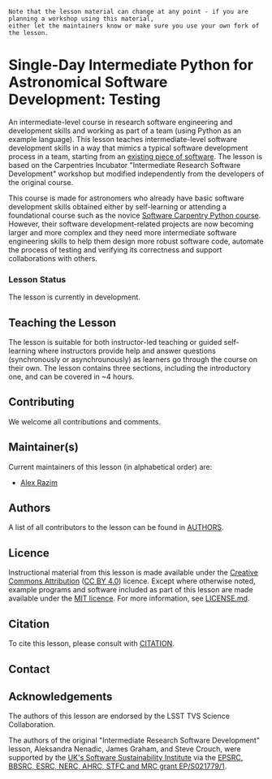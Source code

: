 <!---[![DOI](https://zenodo.org/badge/257930838.svg)](https://zenodo.org/badge/latestdoi/257930838)--->

```
Note that the lesson material can change at any point - if you are planning a workshop using this material, 
either let the maintainers know or make sure you use your own fork of the lesson.
```

# Single-Day Intermediate Python for Astronomical Software Development: Testing

An intermediate-level course in research software engineering and development skills and working as part of a 
team (using Python as an example language). This lesson teaches intermediate-level software development 
skills in a way that mimics a typical software development 
process in a team, starting from an [existing piece of software](https://github.com/ShrRa/InterPython_Workshop_Example). The lesson is based on the Carpentries Incubator "Intermediate Research Software Development" workshop but modified independently from the developers of the original course.

This course is made for astronomers who already have basic software development skills obtained either by 
self-learning or attending a foundational course such as the novice [Software Carpentry Python course][swc-lessons]. 
However, their software 
development-related projects are now becoming larger and more complex and they need more 
intermediate software engineering skills to help them design more robust software code, 
automate the process of testing and verifying its correctness and support collaborations with others.

### Lesson Status

The lesson is currently in development.

## Teaching the Lesson

The lesson is suitable for both instructor-led teaching or guided self-learning where instructors provide help 
and answer questions (synchronously or asynchrounously) as learners go through the course on their own. The lesson
contains three sections, including the introductory one, and can be covered in ~4 hours.

## Contributing

We welcome all contributions and comments.

## Maintainer(s)

Current maintainers of this lesson (in alphabetical order) are:

* [Alex Razim][alex-razim]

## Authors

A list of all contributors to the lesson can be found in [AUTHORS](AUTHORS).

## Licence

Instructional material from this lesson is made available under the
[Creative Commons Attribution][cc-by-human] ([CC BY 4.0][cc-by-legal]) licence. Except where
otherwise noted, example programs and software included as part of this lesson are made available
under the [MIT licence][mit-license]. For more information, see [LICENSE.md](LICENSE.md).

## Citation

To cite this lesson, please consult with [CITATION](CITATION).

## Contact


## Acknowledgements

The authors of this lesson are endorsed by the LSST TVS Science Collaboration.

The authors of the original "Intermediate Research Software Development" lesson, Aleksandra Nenadic, James Graham, and Steve Crouch, were supported by the [UK's Software Sustainability Institute][ssi] via the [EPSRC, BBSRC, ESRC, NERC, AHRC, STFC and MRC grant EP/S021779/1](https://gow.epsrc.ukri.org/NGBOViewGrant.aspx?GrantRef=EP/S021779/1).

[swc-lessons]: https://software-carpentry.org/lessons/
[best-practices]: http://journals.plos.org/plosbiology/article?id=10.1371/journal.pbio.1001745
[good-practices]: http://journals.plos.org/ploscompbiol/article?id=10.1371/journal.pcbi.1005510
[programming-with-python]: https://github.com/ShrRa/InterPython_Workshop_Example
[lesson-example]: https://carpentries.github.io/lesson-example
[issues]: ../../issues
[alex-razim]: https://github.com/ShrRa
[cc-by-human]: https://creativecommons.org/licenses/by/4.0/
[cc-by-legal]: https://creativecommons.org/licenses/by/4.0/legalcode
[mit-license]: https://opensource.org/licenses/MIT
[styles]: https://github.com/carpentries/styles/
[ssi]: https://software.ac.uk/
